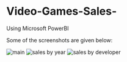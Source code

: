 # Video-Games-Sales-
Using Microsoft PowerBI

Some of the screenshots are given below:

![main](https://user-images.githubusercontent.com/67514119/170979128-fad9a4c2-8255-42df-9087-efc3cc3b9079.png)
![sales by year](https://user-images.githubusercontent.com/67514119/170979126-39a0f462-246b-4c10-8013-441377259834.png)
![sales by developer](https://user-images.githubusercontent.com/67514119/170979121-c10c18fa-c0ac-4856-a589-50273d8475b5.png)


